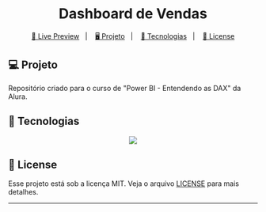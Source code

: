<h1 align="center">
  Dashboard de Vendas
</h1>

<p align="center">
  <a href="">🔗 Live Preview</a>&nbsp;&nbsp;&nbsp;|&nbsp;&nbsp;&nbsp;
  <a href="#-projeto">🖥️ Projeto</a>&nbsp;&nbsp;&nbsp;|&nbsp;&nbsp;&nbsp;
  <a href="#-tecnologias">🚀 Tecnologias</a>&nbsp;&nbsp;&nbsp;|&nbsp;&nbsp;&nbsp;
  <a href="#-license">📝 License</a>
</p>

## 💻 Projeto

Repositório criado para o curso de "Power BI - Entendendo as DAX" da Alura.

## 🚀 Tecnologias

<p align="center">
  <img src="https://img.shields.io/badge/power_bi-F2C811?style=for-the-badge&logo=powerbi&logoColor=black">
</p>

## 📝 License

Esse projeto está sob a licença MIT. Veja o arquivo [LICENSE](LICENSE) para mais detalhes.

---
